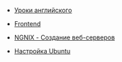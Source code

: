 + [Уроки английского](English.md)
+ [Frontend](Frontend.md)
+ [NGNIX - Создание веб-серверов](https://www.youtube.com/playlist?list=PLDK9KusFjEmBgQLj6Plgl3Ve1uOV0n4uC)

+ [Настройка Ubuntu](Ubuntu.md)
